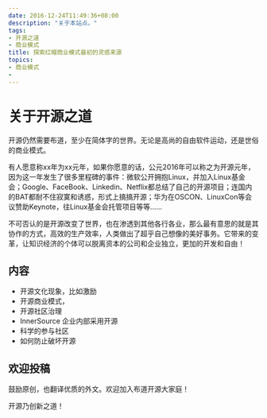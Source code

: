 ```yaml
---
date: 2016-12-24T11:49:36+08:00
description: "关于本站点。"
tags:
- 开源之道
- 商业模式
title: 探索红帽商业模式最初的灵感来源
topics:
- 商业模式
-
---
```

# 关于开源之道


开源仍然需要布道，至少在简体字的世界。无论是高尚的自由软件运动，还是世俗的商业模式。

有人愿意称xx年为xx元年，如果你愿意的话，公元2016年可以称之为开源元年，因为这一年发生了很多里程碑的事件：微软公开拥抱Linux，并加入Linux基金会；Google、FaceBook、Linkedin、Netflix都总结了自己的开源项目；连国内的BAT都耐不住寂寞和诱惑，形式上搞搞开源；华为在OSCON、LinuxCon等会议赞助Keynote，往Linux基金会托管项目等等......

不可否认的是开源改变了世界，也在渗透到其他各行各业，那么最有意思的就是其协作的方式，高效的生产效率，人类做出了超乎自己想像的美好事务。它带来的变革，让知识经济的个体可以脱离资本的公司和企业独立，更加的开发和自由！

## 内容

* 开源文化现象，比如激励
* 开源商业模式，
* 开源社区治理
* InnerSource 企业内部采用开源
* 科学的参与社区
* 如何防止破坏开源

## 欢迎投稿

鼓励原创，也翻译优质的外文。欢迎加入布道开源大家庭！


开源乃创新之道！
